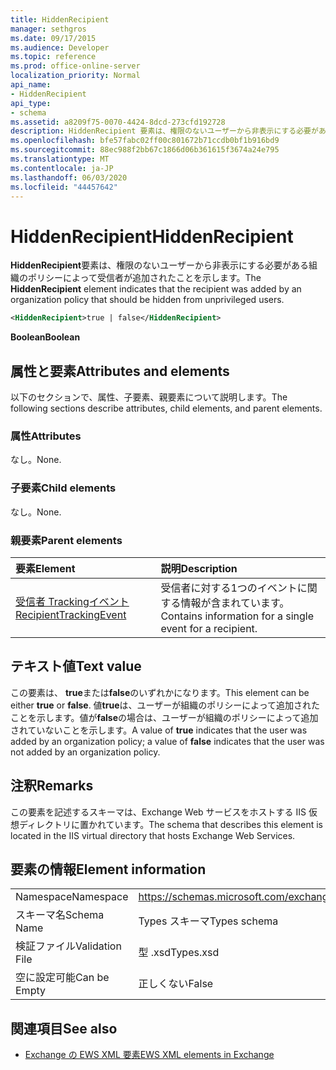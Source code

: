 ```yaml
---
title: HiddenRecipient
manager: sethgros
ms.date: 09/17/2015
ms.audience: Developer
ms.topic: reference
ms.prod: office-online-server
localization_priority: Normal
api_name:
- HiddenRecipient
api_type:
- schema
ms.assetid: a8209f75-0070-4424-8dcd-273cfd192728
description: HiddenRecipient 要素は、権限のないユーザーから非表示にする必要がある組織のポリシーによって受信者が追加されたことを示します。
ms.openlocfilehash: bfe57fabc02ff00c801672b71ccdb0bf1b916bd9
ms.sourcegitcommit: 88ec988f2bb67c1866d06b361615f3674a24e795
ms.translationtype: MT
ms.contentlocale: ja-JP
ms.lasthandoff: 06/03/2020
ms.locfileid: "44457642"
---
```

# <a name="hiddenrecipient"></a><span data-ttu-id="ff7a9-103">HiddenRecipient</span><span class="sxs-lookup"><span data-stu-id="ff7a9-103">HiddenRecipient</span></span>

<span data-ttu-id="ff7a9-104">**HiddenRecipient**要素は、権限のないユーザーから非表示にする必要がある組織のポリシーによって受信者が追加されたことを示します。</span><span class="sxs-lookup"><span data-stu-id="ff7a9-104">The **HiddenRecipient** element indicates that the recipient was added by an organization policy that should be hidden from unprivileged users.</span></span> 
  
```XML
<HiddenRecipient>true | false</HiddenRecipient>
```

 <span data-ttu-id="ff7a9-105">**Boolean**</span><span class="sxs-lookup"><span data-stu-id="ff7a9-105">**Boolean**</span></span>
## <a name="attributes-and-elements"></a><span data-ttu-id="ff7a9-106">属性と要素</span><span class="sxs-lookup"><span data-stu-id="ff7a9-106">Attributes and elements</span></span>

<span data-ttu-id="ff7a9-107">以下のセクションで、属性、子要素、親要素について説明します。</span><span class="sxs-lookup"><span data-stu-id="ff7a9-107">The following sections describe attributes, child elements, and parent elements.</span></span>
  
### <a name="attributes"></a><span data-ttu-id="ff7a9-108">属性</span><span class="sxs-lookup"><span data-stu-id="ff7a9-108">Attributes</span></span>

<span data-ttu-id="ff7a9-109">なし。</span><span class="sxs-lookup"><span data-stu-id="ff7a9-109">None.</span></span>
  
### <a name="child-elements"></a><span data-ttu-id="ff7a9-110">子要素</span><span class="sxs-lookup"><span data-stu-id="ff7a9-110">Child elements</span></span>

<span data-ttu-id="ff7a9-111">なし。</span><span class="sxs-lookup"><span data-stu-id="ff7a9-111">None.</span></span>
  
### <a name="parent-elements"></a><span data-ttu-id="ff7a9-112">親要素</span><span class="sxs-lookup"><span data-stu-id="ff7a9-112">Parent elements</span></span>

|<span data-ttu-id="ff7a9-113">**要素**</span><span class="sxs-lookup"><span data-stu-id="ff7a9-113">**Element**</span></span>|<span data-ttu-id="ff7a9-114">**説明**</span><span class="sxs-lookup"><span data-stu-id="ff7a9-114">**Description**</span></span>|
|:-----|:-----|
|[<span data-ttu-id="ff7a9-115">受信者 Trackingイベント</span><span class="sxs-lookup"><span data-stu-id="ff7a9-115">RecipientTrackingEvent</span></span>](recipienttrackingevent.md) <br/> |<span data-ttu-id="ff7a9-116">受信者に対する1つのイベントに関する情報が含まれています。</span><span class="sxs-lookup"><span data-stu-id="ff7a9-116">Contains information for a single event for a recipient.</span></span>  <br/> |
   
## <a name="text-value"></a><span data-ttu-id="ff7a9-117">テキスト値</span><span class="sxs-lookup"><span data-stu-id="ff7a9-117">Text value</span></span>

<span data-ttu-id="ff7a9-118">この要素は、 **true**または**false**のいずれかになります。</span><span class="sxs-lookup"><span data-stu-id="ff7a9-118">This element can be either **true** or **false**.</span></span> <span data-ttu-id="ff7a9-119">値**true**は、ユーザーが組織のポリシーによって追加されたことを示します。値が**false**の場合は、ユーザーが組織のポリシーによって追加されていないことを示します。</span><span class="sxs-lookup"><span data-stu-id="ff7a9-119">A value of **true** indicates that the user was added by an organization policy; a value of **false** indicates that the user was not added by an organization policy.</span></span> 
  
## <a name="remarks"></a><span data-ttu-id="ff7a9-120">注釈</span><span class="sxs-lookup"><span data-stu-id="ff7a9-120">Remarks</span></span>

<span data-ttu-id="ff7a9-121">この要素を記述するスキーマは、Exchange Web サービスをホストする IIS 仮想ディレクトリに置かれています。</span><span class="sxs-lookup"><span data-stu-id="ff7a9-121">The schema that describes this element is located in the IIS virtual directory that hosts Exchange Web Services.</span></span>
  
## <a name="element-information"></a><span data-ttu-id="ff7a9-122">要素の情報</span><span class="sxs-lookup"><span data-stu-id="ff7a9-122">Element information</span></span>

|||
|:-----|:-----|
|<span data-ttu-id="ff7a9-123">Namespace</span><span class="sxs-lookup"><span data-stu-id="ff7a9-123">Namespace</span></span>  <br/> |https://schemas.microsoft.com/exchange/services/2006/types  <br/> |
|<span data-ttu-id="ff7a9-124">スキーマ名</span><span class="sxs-lookup"><span data-stu-id="ff7a9-124">Schema Name</span></span>  <br/> |<span data-ttu-id="ff7a9-125">Types スキーマ</span><span class="sxs-lookup"><span data-stu-id="ff7a9-125">Types schema</span></span>  <br/> |
|<span data-ttu-id="ff7a9-126">検証ファイル</span><span class="sxs-lookup"><span data-stu-id="ff7a9-126">Validation File</span></span>  <br/> |<span data-ttu-id="ff7a9-127">型 .xsd</span><span class="sxs-lookup"><span data-stu-id="ff7a9-127">Types.xsd</span></span>  <br/> |
|<span data-ttu-id="ff7a9-128">空に設定可能</span><span class="sxs-lookup"><span data-stu-id="ff7a9-128">Can be Empty</span></span>  <br/> |<span data-ttu-id="ff7a9-129">正しくない</span><span class="sxs-lookup"><span data-stu-id="ff7a9-129">False</span></span>  <br/> |
   
## <a name="see-also"></a><span data-ttu-id="ff7a9-130">関連項目</span><span class="sxs-lookup"><span data-stu-id="ff7a9-130">See also</span></span>



- [<span data-ttu-id="ff7a9-131">Exchange の EWS XML 要素</span><span class="sxs-lookup"><span data-stu-id="ff7a9-131">EWS XML elements in Exchange</span></span>](ews-xml-elements-in-exchange.md)

